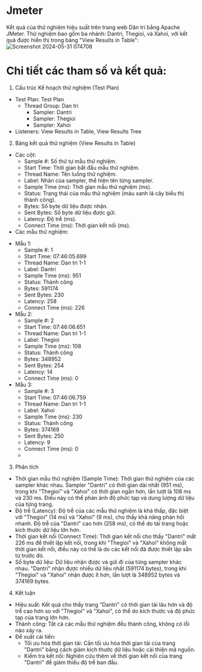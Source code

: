 # Jmeter

Kết quả của thử nghiệm hiệu suất trên trang web Dân trí bằng Apache JMeter. Thử nghiệm bao gồm ba nhánh: Dantri, Thegioi, và Xahoi, với kết quả được hiển thị trong bảng "View Results in Table": 
![Screenshot 2024-05-31 074708](https://github.com/LeThiNhi050903/Jmeter/assets/124944063/5219c63b-6277-4636-a012-9407eb9cc412)

# Chi tiết các tham số và kết quả:

1. Cấu trúc Kế hoạch thử nghiệm (Test Plan)
- Test Plan: Test Plan
  + Thread Group: Dan tri
    * Sampler: Dantri
    * Sampler: Thegioi
    * Sampler: Xahoi 
- Listeners: View Results in Table, View Results Tree

2. Bảng kết quả thử nghiệm (View Results in Table)
- Các cột:
  + Sample #: Số thứ tự mẫu thử nghiệm.
  + Start Time: Thời gian bắt đầu mẫu thử nghiệm.
  + Thread Name: Tên luồng thử nghiệm.
  + Label: Nhãn của sampler, thể hiện tên từng sampler.
  + Sample Time (ms): Thời gian mẫu thử nghiệm (ms).
  + Status: Trạng thái của mẫu thử nghiệm (màu xanh lá cây biểu thị thành công).
  + Bytes: Số byte dữ liệu được nhận.
  + Sent Bytes: Số byte dữ liệu được gửi.
  + Latency: Độ trễ (ms).
  + Connect Time (ms): Thời gian kết nối (ms).
- Các mẫu thử nghiệm:
+ Mẫu 1:
  * Sample #: 1
  * Start Time: 07:46:05.699
  * Thread Name: Dan tri 1-1
  * Label: Dantri
  * Sample Time (ms): 951
  * Status: Thành công
  * Bytes: 591174
  * Sent Bytes: 230
  * Latency: 258
  * Connect Time (ms): 226
+ Mẫu 2:
  * Sample #: 2
  * Start Time: 07:46:06.651
  * Thread Name: Dan tri 1-1
  * Label: Thegioi
  * Sample Time (ms): 108
  * Status: Thành công
  * Bytes: 348952
  * Sent Bytes: 254
  * Latency: 14
  * Connect Time (ms): 0
+ Mẫu 3:
  * Sample #: 3
  * Start Time: 07:46:06.759
  * Thread Name: Dan tri 1-1
  * Label: Xahoi
  * Sample Time (ms): 230
  * Status: Thành công
  * Bytes: 374169
  * Sent Bytes: 250
  * Latency: 9
  * Connect Time (ms): 0
  *  
3. Phân tích
- Thời gian mẫu thử nghiệm (Sample Time): Thời gian thử nghiệm của các sampler khác nhau. Sampler "Dantri" có thời gian dài nhất (951 ms), trong khi "Thegioi" và "Xahoi" có thời gian ngắn hơn, lần lượt là 108 ms và 230 ms. Điều này có thể phản ánh độ phức tạp và dung lượng dữ liệu của từng trang.
- Độ trễ (Latency): Độ trễ của các mẫu thử nghiệm là khá thấp, đặc biệt với "Thegioi" (14 ms) và "Xahoi" (9 ms), cho thấy khả năng phản hồi nhanh. Độ trễ của "Dantri" cao hơn (258 ms), có thể do tải trang hoặc kích thước dữ liệu lớn hơn.
- Thời gian kết nối (Connect Time): Thời gian kết nối cho thấy "Dantri" mất 226 ms để thiết lập kết nối, trong khi "Thegioi" và "Xahoi" không mất thời gian kết nối, điều này có thể là do các kết nối đã được thiết lập sẵn từ trước đó.
- Số byte dữ liệu: Dữ liệu nhận được và gửi đi của từng sampler khác nhau. "Dantri" nhận được nhiều dữ liệu nhất (591174 bytes), trong khi "Thegioi" và "Xahoi" nhận được ít hơn, lần lượt là 348952 bytes và 374169 bytes.
4. Kết luận
- Hiệu suất: Kết quả cho thấy trang "Dantri" có thời gian tải lâu hơn và độ trễ cao hơn so với "Thegioi" và "Xahoi", có thể do kích thước và độ phức tạp của trang lớn hơn.
- Thành công: Tất cả các mẫu thử nghiệm đều thành công, không có lỗi nào xảy ra.
- Đề xuất cải tiến:
  + Tối ưu hóa thời gian tải: Cần tối ưu hóa thời gian tải của trang "Dantri" bằng cách giảm kích thước dữ liệu hoặc cải thiện mã nguồn.
  + Kiểm tra kết nối: Nghiên cứu thêm về thời gian kết nối của trang "Dantri" để giảm thiểu độ trễ ban đầu.
